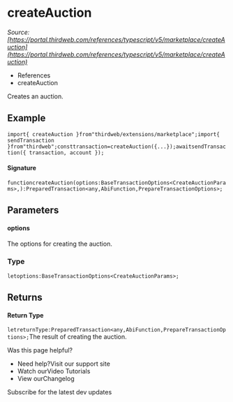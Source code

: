 # createAuction

*Source: [https://portal.thirdweb.com/references/typescript/v5/marketplace/createAuction](https://portal.thirdweb.com/references/typescript/v5/marketplace/createAuction)*

* References
* createAuction

Creates an auction.

## Example

`import{ createAuction }from"thirdweb/extensions/marketplace";import{ sendTransaction }from"thirdweb";consttransaction=createAuction({...});awaitsendTransaction({ transaction, account });`
#### Signature

`functioncreateAuction(options:BaseTransactionOptions<CreateAuctionParams>,):PreparedTransaction<any,AbiFunction,PrepareTransactionOptions>;`
## Parameters

#### options

The options for creating the auction.

### Type

`letoptions:BaseTransactionOptions<CreateAuctionParams>;`
## Returns

#### Return Type

`letreturnType:PreparedTransaction<any,AbiFunction,PrepareTransactionOptions>;`The result of creating the auction.

Was this page helpful?

* Need help?Visit our support site
* Watch ourVideo Tutorials
* View ourChangelog

Subscribe for the latest dev updates

